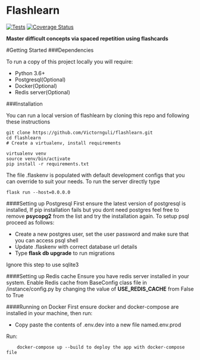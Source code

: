 # Flashlearn
[![Tests](https://github.com/Victornguli/flashlearn/actions/workflows/test.yml/badge.svg)](https://github.com/Victornguli/flashlearn/actions/workflows/test.yml)
[![Coverage Status](https://coveralls.io/repos/github/Victornguli/flashlearn/badge.svg?branch=master)](https://coveralls.io/github/Victornguli/flashlearn?branch=master)

**Master difficult concepts via spaced repetition using flashcards**

#Getting Started
###Dependencies

To run a copy of this project locally you will require:
+ Python 3.6+
+ Postgresql(Optional)
+ Docker(Optional)
+ Redis server(Optional)

###Installation

You can run a local version of flashlearn by cloning this repo
and following these instructions

    git clone https://github.com/Victornguli/flashlearn.git
    cd flashlearn
    # Create a virtualenv, install requirements

    virtualenv venv
    source venv/bin/activate
    pip install -r requirements.txt

The file .flaskenv is populated with default development configs that you
can override to suit your needs.
To run the server directly type

    flask run --host=0.0.0.0


####Setting up Postgresql
First ensure the latest version of postgresql is installed, If pip installation
fails but you dont need postgres feel free to remove **psycopg2** from the list and try the installation again.
To setup psql proceed as follows:

+ Create a new postgres user, set the user password and make sure that you can access psql shell
+ Update .flaskenv with correct database url details
+ Type **flask db upgrade** to run migrations

Ignore this step to use sqlite3


####Setting up Redis cache
Ensure you have redis server installed in your system.
Enable Redis cache from BaseConfig class file in /instance/config.py by
changing the value of **USE_REDIS_CACHE** from False to True


####Running on Docker
First ensure docker and docker-compose are installed in your machine, then run:

  + Copy paste the contents of .env.dev into a new file named.env.prod

  Run:

        docker-compose up --build to deploy the app with docker-compose file

